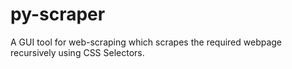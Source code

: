 # py-scraper

A GUI tool for web-scraping which scrapes the required webpage recursively using CSS Selectors.
